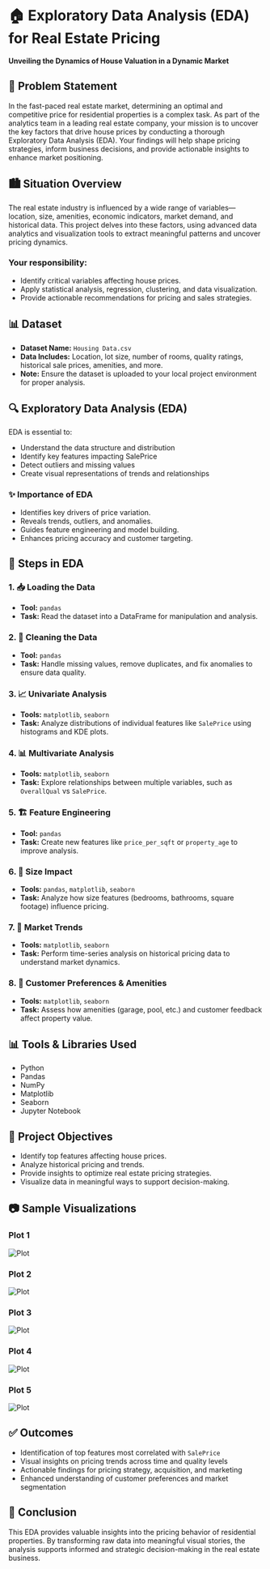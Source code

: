 # 🏠 Exploratory Data Analysis (EDA) for Real Estate Pricing
**Unveiling the Dynamics of House Valuation in a Dynamic Market**

## 📌 Problem Statement
In the fast-paced real estate market, determining an optimal and competitive price for residential properties is a complex task. As part of the analytics team in a leading real estate company, your mission is to uncover the key factors that drive house prices by conducting a thorough Exploratory Data Analysis (EDA). Your findings will help shape pricing strategies, inform business decisions, and provide actionable insights to enhance market positioning.

## 🏙️ Situation Overview
The real estate industry is influenced by a wide range of variables—location, size, amenities, economic indicators, market demand, and historical data. This project delves into these factors, using advanced data analytics and visualization tools to extract meaningful patterns and uncover pricing dynamics.

### Your responsibility:

* Identify critical variables affecting house prices.
* Apply statistical analysis, regression, clustering, and data visualization.
* Provide actionable recommendations for pricing and sales strategies.

## 📊 Dataset
- **Dataset Name:** `Housing Data.csv`
- **Data Includes:** Location, lot size, number of rooms, quality ratings, historical sale prices, amenities, and more.
- **Note:** Ensure the dataset is uploaded to your local project environment for proper analysis.


## 🔍 Exploratory Data Analysis (EDA)
EDA is essential to:
- Understand the data structure and distribution
- Identify key features impacting SalePrice
- Detect outliers and missing values
- Create visual representations of trends and relationships


### ✨ Importance of EDA
* Identifies key drivers of price variation.
* Reveals trends, outliers, and anomalies.
* Guides feature engineering and model building.
* Enhances pricing accuracy and customer targeting.

## 📌 Steps in EDA
### 1. 📥 **Loading the Data**
- **Tool:** `pandas`
- **Task:** Read the dataset into a DataFrame for manipulation and analysis.

### 2. 🧹 **Cleaning the Data**
- **Tool:** `pandas`
- **Task:** Handle missing values, remove duplicates, and fix anomalies to ensure data quality.


### 3. 📈 **Univariate Analysis**
- **Tools:** `matplotlib`, `seaborn`
- **Task:** Analyze distributions of individual features like `SalePrice` using histograms and KDE plots.

### 4. 📊 **Multivariate Analysis**
- **Tools:** `matplotlib`, `seaborn`
- **Task:** Explore relationships between multiple variables, such as `OverallQual` vs `SalePrice`.

### 5. 🏗️ **Feature Engineering**
- **Tool:** `pandas`
- **Task:** Create new features like `price_per_sqft` or `property_age` to improve analysis.


### 6. 📐 **Size Impact**
- **Tools:** `pandas`, `matplotlib`, `seaborn`
- **Task:** Analyze how size features (bedrooms, bathrooms, square footage) influence pricing.


### 7. 📆 **Market Trends**
- **Tools:** `matplotlib`, `seaborn`
- **Task:** Perform time-series analysis on historical pricing data to understand market dynamics.


### 8. 💬 **Customer Preferences & Amenities**
- **Tools:** `matplotlib`, `seaborn`
- **Task:** Assess how amenities (garage, pool, etc.) and customer feedback affect property value.

## 📊 Tools & Libraries Used

- Python
- Pandas
- NumPy
- Matplotlib
- Seaborn
- Jupyter Notebook

## 📌 Project Objectives
* Identify top features affecting house prices.
* Analyze historical pricing and trends.
* Provide insights to optimize real estate pricing strategies.
* Visualize data in meaningful ways to support decision-making.


## 📷 Sample Visualizations
### Plot 1

![Plot](assets/plot1.PNG)

### Plot 2

![Plot](assets/plot2.PNG)

### Plot 3

![Plot](assets/plot3.PNG)

### Plot 4

![Plot](assets/plot4.PNG)

### Plot 5

![Plot](assets/plot5.PNG)

## ✅ Outcomes
- Identification of top features most correlated with `SalePrice`
- Visual insights on pricing trends across time and quality levels
- Actionable findings for pricing strategy, acquisition, and marketing
- Enhanced understanding of customer preferences and market segmentation

## 📌 Conclusion

This EDA provides valuable insights into the pricing behavior of residential properties. By transforming raw data into meaningful visual stories, the analysis supports informed and strategic decision-making in the real estate business.
